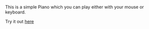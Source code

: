 This is a simple Piano which you can play either with your mouse or keyboard.

Try it out [here](https://viktorahmeti.github.io/Piano/)
